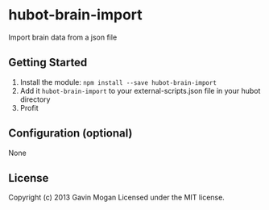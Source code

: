 # hubot-brain-import

Import brain data from a json file

## Getting Started
1. Install the module: `npm install --save hubot-brain-import`
2. Add it `hubot-brain-import` to your external-scripts.json file in your hubot directory
3. Profit

## Configuration (optional)
  None

## License
Copyright (c) 2013 Gavin Mogan
Licensed under the MIT license.
